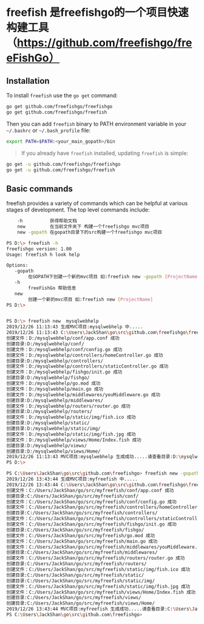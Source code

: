 # freefish 是freefishgo的一个项目快速构建工具（https://github.com/freefishgo/freeFishGo）

## Installation

To install `freefish` use the `go get` command:

```bash
go get github.com/freefishgo/freefishgo
go get github.com/freefishgo/freefish
```

Then you can add `freefish` binary to PATH environment variable in your `~/.bashrc` or `~/.bash_profile` file:

```bash
export PATH=$PATH:<your_main_gopath>/bin
```

> If you already have `freefish` installed, updating `freefish` is simple:

```bash
go get -u github.com/freefishgo/freefishgo
go get -u github.com/freefishgo/freefish
```

## Basic commands

freefish provides a variety of commands which can be helpful at various stages of development. The top level commands include:

```bash
    -h          获得帮助文档
    new         在当前文件夹下 构建一个freefishgo mvc项目
    new -gopath 在gopath目录下的src构建一个freefishgo mvc项目

```
```bash
PS D:\> freefish -h
freefishgo version: 1.00
Usage: freefish h look help

Options:
   -gopath
        在GOPATH下创建一个新的mvc项目 如:freefish new -gopath [ProjectName]
   -h
        freeFishGo 帮助信息
   new
        创建一个新的mvc项目 如:freefish new [ProjectName]
PS D:\>
```

```bash

PS D:\> freefish new  mysqlwebhelp
2019/12/26 11:13:43 生成MVC项目:mysqlwebhelp 中.....
2019/12/26 11:13:43 C:\Users\JackShan\go\src\github.com\freefishgo\freefish\template
创建文件：D:/mysqlwebhelp/conf/app.conf 成功
创建目录:D:/mysqlwebhelp/conf/
创建文件：D:/mysqlwebhelp/conf/config.go 成功
创建文件：D:/mysqlwebhelp/controllers/homeController.go 成功
创建目录:D:/mysqlwebhelp/controllers/
创建文件：D:/mysqlwebhelp/controllers/staticController.go 成功
创建文件：D:/mysqlwebhelp/fishgo/init.go 成功
创建目录:D:/mysqlwebhelp/fishgo/
创建文件：D:/mysqlwebhelp/go.mod 成功
创建文件：D:/mysqlwebhelp/main.go 成功
创建文件：D:/mysqlwebhelp/middlewares/youMiddleware.go 成功
创建目录:D:/mysqlwebhelp/middlewares/
创建文件：D:/mysqlwebhelp/routers/router.go 成功
创建目录:D:/mysqlwebhelp/routers/
创建文件：D:/mysqlwebhelp/static/img/fish.ico 成功
创建目录:D:/mysqlwebhelp/static/
创建目录:D:/mysqlwebhelp/static/img/
创建文件：D:/mysqlwebhelp/static/img/fish.jpg 成功
创建文件：D:/mysqlwebhelp/views/Home/Index.fish 成功
创建目录:D:/mysqlwebhelp/views/
创建目录:D:/mysqlwebhelp/views/Home/
2019/12/26 11:13:43 MVC项目:mysqlwebhelp 生成成功.....请查看目录:D:\mysqlwebhelp
PS D:\>
```
```bash
PS C:\Users\JackShan\go\src\github.com\freefishgo> freefish new -gopath myfreefish
2019/12/26 13:43:44 生成MVC项目:myfreefish 中.....
2019/12/26 13:43:44 C:\Users\JackShan\go\src\github.com\freefishgo\freefish\template
创建文件：C:/Users/JackShan/go/src/myfreefish/conf/app.conf 成功
创建目录:C:/Users/JackShan/go/src/myfreefish/conf/
创建文件：C:/Users/JackShan/go/src/myfreefish/conf/config.go 成功
创建文件：C:/Users/JackShan/go/src/myfreefish/controllers/homeController.go 成功
创建目录:C:/Users/JackShan/go/src/myfreefish/controllers/
创建文件：C:/Users/JackShan/go/src/myfreefish/controllers/staticController.go 成功
创建文件：C:/Users/JackShan/go/src/myfreefish/fishgo/init.go 成功
创建目录:C:/Users/JackShan/go/src/myfreefish/fishgo/
创建文件：C:/Users/JackShan/go/src/myfreefish/go.mod 成功
创建文件：C:/Users/JackShan/go/src/myfreefish/main.go 成功
创建文件：C:/Users/JackShan/go/src/myfreefish/middlewares/youMiddleware.go 成功
创建目录:C:/Users/JackShan/go/src/myfreefish/middlewares/
创建文件：C:/Users/JackShan/go/src/myfreefish/routers/router.go 成功
创建目录:C:/Users/JackShan/go/src/myfreefish/routers/
创建文件：C:/Users/JackShan/go/src/myfreefish/static/img/fish.ico 成功
创建目录:C:/Users/JackShan/go/src/myfreefish/static/
创建目录:C:/Users/JackShan/go/src/myfreefish/static/img/
创建文件：C:/Users/JackShan/go/src/myfreefish/static/img/fish.jpg 成功
创建文件：C:/Users/JackShan/go/src/myfreefish/views/Home/Index.fish 成功
创建目录:C:/Users/JackShan/go/src/myfreefish/views/
创建目录:C:/Users/JackShan/go/src/myfreefish/views/Home/
2019/12/26 13:43:44 MVC项目:myfreefish 生成成功.....请查看目录:C:\Users\JackShan\go\src\myfreefish
PS C:\Users\JackShan\go\src\github.com\freefishgo>
```

